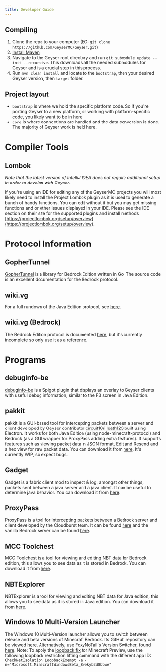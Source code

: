 ```yaml
---
title: Developer Guide
---
```


## Compiling
1. Clone the repo to your computer (EG: `git clone https://github.com/GeyserMC/Geyser.git`)
2. [Install Maven](https://maven.apache.org/install.html)
3. Navigate to the Geyser root directory and run `git submodule update --init --recursive`. This downloads all the needed submodules for Geyser and is a crucial step in this process.
4. Run `mvn clean install` and locate to the `bootstrap`, then your desired Geyser version, then `target` folder.

## Project layout
* `bootstrap` is where we hold the specific platform code. So if you're porting Geyser to a new platform, or working with platform-specific code, you likely want to be in here.
* `core` is where connections are handled and the data conversion is done. The majority of Geyser work is held here.

# Compiler Tools

## Lombok

*Note that the latest version of IntelliJ IDEA does not require additional setup in order to develop with Geyser.*

If you're using an IDE for editing any of the GeyserMC projects you will most likely need to install the Project Lombok plugin as it is used to generate a bunch of handy functions. You can edit without it but you may get missing functions and or other issues displayed in your IDE. Please see the IDE section on their site for the supported plugins and install methods [https://projectlombok.org/setup/overview](https://projectlombok.org/setup/overview).

# Protocol Information

## GopherTunnel
[GopherTunnel](https://github.com/Sandertv/gophertunnel/tree/master/minecraft/protocol/packet) is a library for Bedrock Edition written in Go. The source code is an excellent documentation for the Bedrock protocol.

## wiki.vg
For a full rundown of the Java Edition protocol, see [here](https://wiki.vg/Protocol).

## wiki.vg (Bedrock)
The Bedrock Edition protocol is documented [here](https://wiki.vg/Bedrock_Protocol), but it's currently incomplete so only use it as a reference.

# Programs

## debuginfo-be
[debuginfo-be](https://github.com/Heath123/debuginfo-be) is a Spigot plugin that displays an overlay to Geyser clients with useful debug information, similar to the F3 screen in Java Edition.

## pakkit
pakkit is a GUI-based tool for intercepting packets between a server and client developed by Geyser contributor [circuit10/Heath123](https://github.com/Heath123/) built using Electron. It works for both Java Edition (using node-minecraft-protocol) and Bedrock (as a GUI wrapper for ProxyPass adding extra features). It supports features such as viewing packet data in JSON format, Edit and Resend and a hex view for raw packet data. You can download it from [here](https://github.com/Heath123/pakkit/releases/). It's currently WIP, so expect bugs.

## Gadget
Gadget is a fabric client mod to inspect & log, amongst other things, packets sent between a java server and a java client. It can be useful to determine java behavior.
You can download it from [here](https://modrinth.com/mod/gadget).

## ProxyPass
ProxyPass is a tool for intercepting packets between a Bedrock server and client developed by the Cloudburst team. It can be found [here](https://github.com/CloudburstMC/ProxyPass) and the vanilla Bedrock server can be found [here](https://www.minecraft.net/download/server/bedrock/).

## MCC Toolchest
MCC Toolchest is a tool for viewing and editing NBT data for Bedrock edition, this allows you to see data as it is stored in Bedrock. You can download it from [here](https://mcctoolchest.weebly.com/).

## NBTExplorer
NBTExplorer is a tool for viewing and editing NBT data for Java edition, this allows you to see data as it is stored in Java edition. You can download it from [here](https://github.com/jaquadro/NBTExplorer/releases).

## Windows 10 Multi-Version Launcher
The Windows 10 Multi-Version launcher allows you to switch between release and beta versions of Minecraft Bedrock. Its GitHub repository can be viewed [here](https://github.com/MCMrARM/mc-w10-version-launcher/).
Alternatively, use FoxyNoTail's Version Switcher, found [here](https://foxynotail.com/software/mcbe-switcher).
Note: To apply the [loopback fix](https://wiki.geysermc.org/geyser/fixing-unable-to-connect-to-world/#windows-1011) for Minecraft Preview, use the following loopback restriction lifting command with the different app ID: `CheckNetIsolation LoopbackExempt -a -n="Microsoft.MinecraftWindowsBeta_8wekyb3d8bbwe"`
